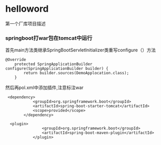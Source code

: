 # helloword
第一个厂库项目描述

### springboot打war包在tomcat中运行

首先main方法类继承SpringBootServletInitializer类重写configure（）方法
```
@Override
    protected SpringApplicationBuilder configure(SpringApplicationBuilder builder) {
        return builder.sources(DemoApplocation.class);
    }
```
然后再pol.xml中添加插件,注意标注<packeging>war</packeging>
```
 <dependency>
            <groupId>org.springframework.boot</groupId>
            <artifactId>spring-boot-starter-tomcat</artifactId>
            <scope>provided</scope>
        </dependency>
        
  <plugin>
                <groupId>org.springframework.boot</groupId>
                <artifactId>spring-boot-maven-plugin</artifactId>
            </plugin>
```

